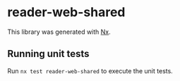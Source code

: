 # reader-web-shared

This library was generated with [Nx](https://nx.dev).

## Running unit tests

Run `nx test reader-web-shared` to execute the unit tests.
